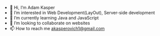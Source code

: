 - 👋 Hi, I’m Adam Kasper
- 👀 I’m interested in Web Development(LayOut), Server-side development
- 🌱 I’m currently learning Java and JavaScript
- 💞️ I’m looking to collaborate on websites
- 📫 How to reach me akasperovich1@gmail.com

<!---
whoisthisadam/whoisthisadam is a ✨ special ✨ repository because its `README.md` (this file) appears on your GitHub profile.
You can click the Preview link to take a look at your changes.
--->
